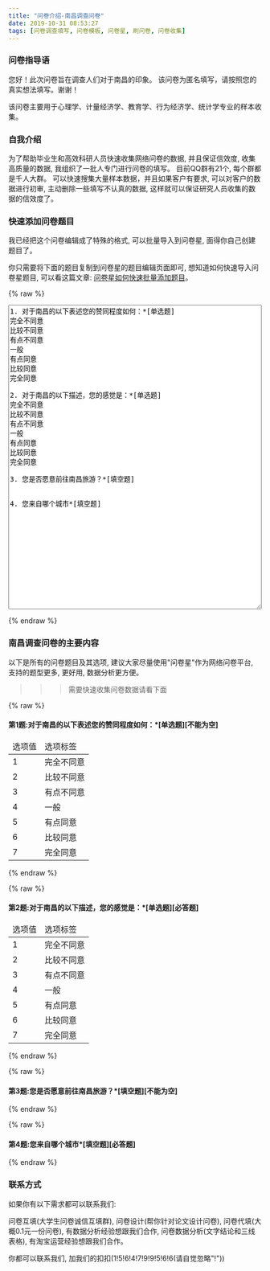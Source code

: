 ```yaml
---
title: "问卷介绍-南昌调查问卷"
date: 2019-10-31 08:53:27
tags: [问卷调查填写, 问卷模板, 问卷星, 刷问卷, 问卷收集]
---
```


### 问卷指导语

您好！此次问卷旨在调查人们对于南昌的印象。
该问卷为匿名填写，请按照您的真实想法填写。谢谢！

该问卷主要用于心理学、计量经济学、教育学、行为经济学、统计学专业的样本收集。

<!-- more -->


### 自我介绍

为了帮助毕业生和高效科研人员快速收集网络问卷的数据, 并且保证信效度, 收集高质量的数据, 我组织了一批人专门进行问卷的填写。
目前QQ群有21个, 每个群都是千人大群。 可以快速搜集大量样本数据，并且如果客户有要求, 可以对客户的数据进行初审, 
主动删除一些填写不认真的数据, 这样就可以保证研究人员收集的数据的信效度了。



### 快速添加问卷题目

我已经把这个问卷编辑成了特殊的格式, 可以批量导入到问卷星, 面得你自己创建题目了。

你只需要将下面的题目复制到问卷星的题目编辑页面即可, 想知道如何快速导入问卷星题目, 可以看这篇文章: [问卷星如何快速批量添加题目](https://mlln.cn/2019/06/01/%E9%97%AE%E5%8D%B7%E6%98%9F%E5%A6%82%E4%BD%95%E5%BF%AB%E9%80%9F%E6%B7%BB%E5%8A%A0%E6%89%B9%E9%87%8F%E9%A2%98%E7%9B%AE/index.html)。

{% raw %}
<textarea rows="40" style="width: 100%;">1. 对于南昌的以下表述您的赞同程度如何：*[单选题]
完全不同意
比较不同意
有点不同意
一般
有点同意
比较同意
完全同意

2. 对于南昌的以下描述，您的感觉是：*[单选题]
完全不同意
比较不同意
有点不同意
一般
有点同意
比较同意
完全同意

3. 您是否愿意前往南昌旅游？*[填空题]


4. 您来自哪个城市*[填空题]
</textarea>
{% endraw %}

### 南昌调查问卷的主要内容

以下是所有的问卷题目及其选项, 建议大家尽量使用"问卷星"作为网络问卷平台, 支持的题型更多, 更好用, 数据分析更方便。

>>> 需要快速收集问卷数据请看下面


{% raw %}
<div class="qitem">
<h4>第1题:对于南昌的以下表述您的赞同程度如何：*[单选题][不能为空]</h4>

<table class="table">
<thead>
<tr><td>选项值</td><td>选项标签</td></tr>
</thead>
<tbody>
<tr><td>1</td><td>完全不同意</td></tr>
<tr><td>2</td><td>比较不同意</td></tr>
<tr><td>3</td><td>有点不同意</td></tr>
<tr><td>4</td><td>一般</td></tr>
<tr><td>5</td><td>有点同意</td></tr>
<tr><td>6</td><td>比较同意</td></tr>
<tr><td>7</td><td>完全同意</td></tr>
</tbody>
</table>

</div>
{% endraw %}


{% raw %}
<div class="qitem">
<h4>第2题:对于南昌的以下描述，您的感觉是：*[单选题][必答题]</h4>

<table class="table">
<thead>
<tr><td>选项值</td><td>选项标签</td></tr>
</thead>
<tbody>
<tr><td>1</td><td>完全不同意</td></tr>
<tr><td>2</td><td>比较不同意</td></tr>
<tr><td>3</td><td>有点不同意</td></tr>
<tr><td>4</td><td>一般</td></tr>
<tr><td>5</td><td>有点同意</td></tr>
<tr><td>6</td><td>比较同意</td></tr>
<tr><td>7</td><td>完全同意</td></tr>
</tbody>
</table>

</div>
{% endraw %}


{% raw %}
<div class="qitem">
<h4>第3题:您是否愿意前往南昌旅游？*[填空题][不能为空]</h4>

</div>
{% endraw %}


{% raw %}
<div class="qitem">
<h4>第4题:您来自哪个城市*[填空题][必答题]</h4>

</div>
{% endraw %}



<!-- ---
title: 心理教育医学的问卷免费下载
date: 2019-05-23 08:59:15
tags: [问卷星, 问卷网, 问卷下载, 问卷互填, 问卷设计, 问卷模板, 毕业问卷, 问卷数据分析, 问卷代填, ]
--- -->

### 联系方式
 
如果你有以下需求都可以联系我们:

问卷互填(大学生问卷诚信互填群), 问卷设计(帮你针对论文设计问卷), 问卷代填(大概0.1元一份问卷), 有数据分析经验想跟我们合作, 问卷数据分析(文字结论和三线表格), 有淘宝运营经验想跟我们合作。

你都可以联系我们, 加我们的扣扣(1!5!6!4!7!9!9!5!6!6(请自觉忽略"!"))

